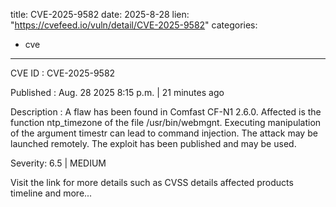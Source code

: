  
title: CVE-2025-9582
date: 2025-8-28
lien: "https://cvefeed.io/vuln/detail/CVE-2025-9582"
categories:
  - cve
---

CVE ID : CVE-2025-9582

Published :  Aug. 28
2025
8:15 p.m. | 21 minutes ago

Description : A flaw has been found in Comfast CF-N1 2.6.0. Affected is the function ntp_timezone of the file /usr/bin/webmgnt. Executing manipulation of the argument timestr can lead to command injection. The attack may be launched remotely. The exploit has been published and may be used.

Severity: 6.5 | MEDIUM

Visit the link for more details
such as CVSS details
affected products
timeline
and more...
